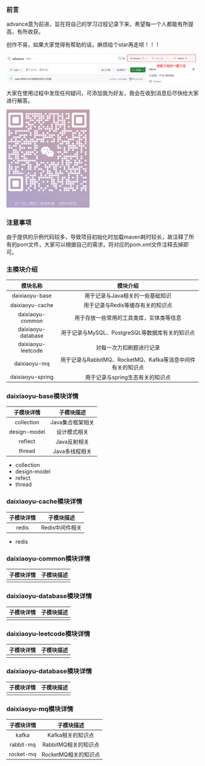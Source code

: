### 前言

advance意为前进，旨在将自己的学习过程记录下来，希望每一个人都能有所提高，有所收获。

创作不易，如果大家觉得有帮助的话，麻烦给个star再走呗！！！

![image-20230703235542035](README.assets/image-20230703235542035.png)

大家在使用过程中发现任何疑问，可添加我为好友，我会在收到消息后尽快给大家进行解答。

![image-20230703235633089](README.assets/image-20230703235633089.png)

### 注意事项

由于提供的示例代码较多，导致项目初始化时加载maven耗时较长，故注释了所有的pom文件，大家可以根据自己的需求，将对应的pom.xml文件注释去掉即可。

### 主模块介绍

|      模块名称      |                          模块介绍                           |
| :----------------: | :---------------------------------------------------------: |
|   daixiaoyu-base   |              用于记录与Java相关的一些基础知识               |
|  daixiaoyu-cache   |              用于记录与Redis等缓存有关的知识点              |
|  daixiaoyu-common  |          用于存放一些常用的工具类库，实体类等信息           |
| daixiaoyu-database |       用于记录与MySQL、PostgreSQL等数据库有关的知识点       |
| daixiaoyu-leetcode |                  对每一次力扣刷题进行记录                   |
|    daixiaoyu-mq    | 用于记录与RabbitMQ、RocketMQ、Kafka等消息中间件有关的知识点 |
|  daixiaoyu-spring  |              用于记录与spring生态有关的知识点               |

### daixiaoyu-base模块详情

|  子模块详情  |    子模块描述    |
| :----------: | :--------------: |
|  collection  | Java集合框架相关 |
| design-model |   设计模式相关   |
|   reflect    |   Java反射相关   |
|    thread    |  Java多线程相关  |

- collection
- design-model
- refect
- thread

### daixiaoyu-cache模块详情

| 子模块详情 |   子模块描述    |
| :--------: | :-------------: |
|   redis    | Redis中间件相关 |

- redis

### daixiaoyu-common模块详情

| 子模块详情 | 子模块描述 |
| :--------: | :--------: |
|            |            |

### daixiaoyu-database模块详情

| 子模块详情 | 子模块描述 |
| :--------: | :--------: |
|            |            |

### daixiaoyu-leetcode模块详情

| 子模块详情 | 子模块描述 |
| :--------: | :--------: |
|            |            |

### daixiaoyu-database模块详情

| 子模块详情 | 子模块描述 |
| :--------: | :--------: |
|            |            |

### daixiaoyu-mq模块详情

| 子模块详情 |      子模块描述      |
| :--------: | :------------------: |
|   kafka    |  Kafka相关的知识点   |
| rabbit-mq  | RabbitMQ相关的知识点 |
| rocket-mq  | RocketMQ相关的知识点 |

